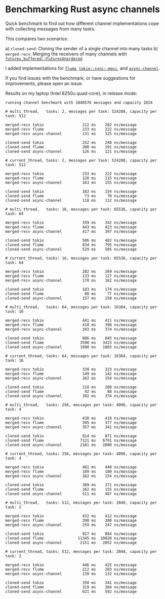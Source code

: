 # Benchmarking Rust async channels

Quick benchmark to find out how different channel implementations cope with collecting messages from many tasks.

This compares two scenarios:

a) `cloned-send`: Cloning the sender of a single channel into many tasks
b) `merged-recv`: Merging the receivers of many channels with [`futures_buffered::FuturesUnordered`](https://docs.rs/futures-buffered/latest/futures_buffered/struct.FuturesUnordered.html)

I added implementations for [`flume`](https://docs.rs/flume/), [`tokio::sync::mpsc`](https://docs.rs/tokio/latest/tokio/sync/mpsc/), and [`async-channel`](https://docs.rs/async-channel).

If you find issues with the benchmark, or have suggestions for improvements, please open an issue.

Results on my laptop (Intel 8250u quad-core), in release mode:

``` 
running channel benchmark with 1048576 messages and capacity 1024

# multi_thread,   tasks: 2, messages per task: 524288, capacity per task: 512

merged-recv tokio                 212 ms    202 ns/message
merged-recv flume                 233 ms    222 ns/message
merged-recv async-channel         131 ms    125 ns/message

cloned-send tokio                 252 ms    240 ns/message
cloned-send flume                 200 ms    191 ns/message
cloned-send async-channel         126 ms    121 ns/message

# current_thread, tasks: 2, messages per task: 524288, capacity per task: 512

merged-recv tokio                 233 ms    222 ns/message
merged-recv flume                 120 ms    115 ns/message
merged-recv async-channel         163 ms    155 ns/message

cloned-send tokio                 162 ms    154 ns/message
cloned-send flume                  73 ms     70 ns/message
cloned-send async-channel         118 ms    112 ns/message

# multi_thread,   tasks: 16, messages per task: 65536, capacity per task: 64

merged-recv tokio                 359 ms    342 ns/message
merged-recv flume                 443 ms    423 ns/message
merged-recv async-channel         417 ms    397 ns/message

cloned-send tokio                 506 ms    482 ns/message
cloned-send flume                 834 ms    795 ns/message
cloned-send async-channel         529 ms    505 ns/message

# current_thread, tasks: 16, messages per task: 65536, capacity per task: 64

merged-recv tokio                 282 ms    269 ns/message
merged-recv flume                 133 ms    127 ns/message
merged-recv async-channel         170 ms    162 ns/message

cloned-send tokio                 183 ms    174 ns/message
cloned-send flume                  80 ms     77 ns/message
cloned-send async-channel         157 ms    150 ns/message

# multi_thread,   tasks: 64, messages per task: 16384, capacity per task: 16

merged-recv tokio                 441 ms    421 ns/message
merged-recv flume                 418 ms    398 ns/message
merged-recv async-channel         393 ms    374 ns/message

cloned-send tokio                 886 ms    845 ns/message
cloned-send flume                3590 ms   3423 ns/message
cloned-send async-channel        1890 ms   1803 ns/message

# current_thread, tasks: 64, messages per task: 16384, capacity per task: 16

merged-recv tokio                 339 ms    323 ns/message
merged-recv flume                 149 ms    142 ns/message
merged-recv async-channel         162 ms    154 ns/message

cloned-send tokio                 218 ms    208 ns/message
cloned-send flume                  92 ms     88 ns/message
cloned-send async-channel         392 ms    374 ns/message

# multi_thread,   tasks: 256, messages per task: 4096, capacity per task: 4

merged-recv tokio                 438 ms    418 ns/message
merged-recv flume                 395 ms    377 ns/message
merged-recv async-channel         357 ms    341 ns/message

cloned-send tokio                 914 ms    871 ns/message
cloned-send flume                7121 ms   6791 ns/message
cloned-send async-channel        2181 ms   2080 ns/message

# current_thread, tasks: 256, messages per task: 4096, capacity per task: 4

merged-recv tokio                 461 ms    440 ns/message
merged-recv flume                 189 ms    180 ns/message
merged-recv async-channel         162 ms    154 ns/message

cloned-send tokio                 389 ms    371 ns/message
cloned-send flume                 162 ms    155 ns/message
cloned-send async-channel         511 ms    487 ns/message

# multi_thread,   tasks: 512, messages per task: 2048, capacity per task: 2

merged-recv tokio                 432 ms    412 ns/message
merged-recv flume                 398 ms    380 ns/message
merged-recv async-channel         259 ms    247 ns/message

cloned-send tokio                 927 ms    884 ns/message
cloned-send flume               11345 ms  10820 ns/message
cloned-send async-channel        2151 ms   2052 ns/message

# current_thread, tasks: 512, messages per task: 2048, capacity per task: 2

merged-recv tokio                 446 ms    425 ns/message
merged-recv flume                 212 ms    203 ns/message
merged-recv async-channel         139 ms    132 ns/message

cloned-send tokio                 358 ms    341 ns/message
cloned-send flume                 319 ms    304 ns/message
cloned-send async-channel         621 ms    592 ns/message
```
